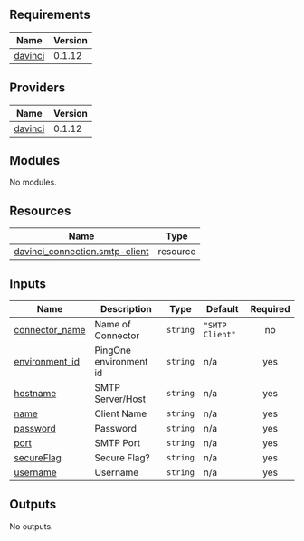 <!-- BEGIN_TF_DOCS -->
## Requirements

| Name | Version |
|------|---------|
| <a name="requirement_davinci"></a> [davinci](#requirement\_davinci) | 0.1.12 |

## Providers

| Name | Version |
|------|---------|
| <a name="provider_davinci"></a> [davinci](#provider\_davinci) | 0.1.12 |

## Modules

No modules.

## Resources

| Name | Type |
|------|------|
| [davinci_connection.smtp-client](https://registry.terraform.io/providers/pingidentity/davinci/0.1.12/docs/resources/connection) | resource |

## Inputs

| Name | Description | Type | Default | Required |
|------|-------------|------|---------|:--------:|
| <a name="input_connector_name"></a> [connector\_name](#input\_connector\_name) | Name of Connector | `string` | `"SMTP Client"` | no |
| <a name="input_environment_id"></a> [environment\_id](#input\_environment\_id) | PingOne environment id | `string` | n/a | yes |
| <a name="input_hostname"></a> [hostname](#input\_hostname) | SMTP Server/Host | `string` | n/a | yes |
| <a name="input_name"></a> [name](#input\_name) | Client Name | `string` | n/a | yes |
| <a name="input_password"></a> [password](#input\_password) | Password | `string` | n/a | yes |
| <a name="input_port"></a> [port](#input\_port) | SMTP Port | `string` | n/a | yes |
| <a name="input_secureFlag"></a> [secureFlag](#input\_secureFlag) | Secure Flag? | `string` | n/a | yes |
| <a name="input_username"></a> [username](#input\_username) | Username | `string` | n/a | yes |

## Outputs

No outputs.
<!-- END_TF_DOCS -->